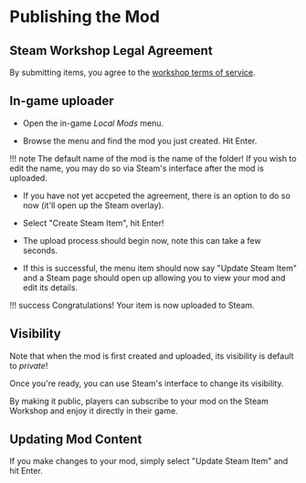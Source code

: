 # Publishing the Mod

## Steam Workshop Legal Agreement

By submitting items, you agree to the [workshop terms of service](https://steamcommunity.com/sharedfiles/workshoplegalagreement).

## In-game uploader

- Open the in-game *Local Mods* menu.

- Browse the menu and find the mod you just created. Hit Enter.

!!! note
    The default name of the mod is the name of the folder!
    If you wish to edit the name, you may do so via Steam's interface after the mod is uploaded.

- If you have not yet accpeted the agreement, there is an option to do so now
(it'll open up the Steam overlay).
- Select "Create Steam Item", hit Enter!

- The upload process should begin now, note this can take a few seconds.

- If this is successful, the menu item should now say "Update Steam Item"
and a Steam page should open up allowing you to view your mod and edit its details.

!!! success
    Congratulations! Your item is now uploaded to Steam.

## Visibility

Note that when the mod is first created and uploaded,
its visibility is default to *private*!

Once you're ready, you can use Steam's interface to change its visibility.

By making it public, players can subscribe to your mod on the Steam Workshop
and enjoy it directly in their game.

## Updating Mod Content

If you make changes to your mod, simply select "Update Steam Item" and hit Enter.
